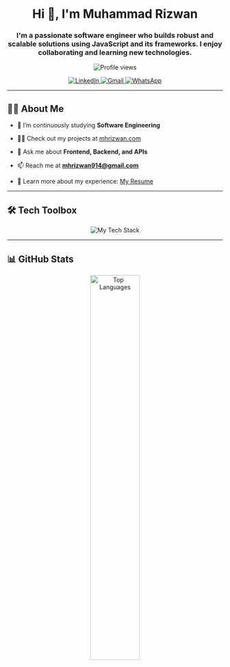 <h1 align="center">Hi 👋, I'm Muhammad Rizwan</h1>
<h3 align="center">I'm a passionate software engineer who builds robust and scalable solutions using JavaScript and its frameworks. I enjoy collaborating and learning new technologies.</h3>

<p align="center">
  <img src="https://komarev.com/ghpvc/?username=mhrizwan914&color=blue&style=for-the-badge&label=PROFILE+VIEWS" alt="Profile views" />
</p>

<p align="center">
  <a href="https://www.linkedin.com/in/full-stack-web-developer-harry/">
    <img src="https://img.shields.io/badge/LinkedIn-0077B5?style=for-the-badge&logo=linkedin&logoColor=white" alt="LinkedIn" />
  </a>
  <a href="mailto:Harrykenendy.cs@gmail.com">
    <img src="https://img.shields.io/badge/Gmail-D14836?style=for-the-badge&logo=gmail&logoColor=white" alt="Gmail" />
  </a>
  <a href="https://wa.me/923162400202">
    <img src="https://img.shields.io/badge/WhatsApp-25D366?style=for-the-badge&logo=whatsapp&logoColor=white" alt="WhatsApp" />
  </a>
</p>

---

## 👨‍💻 About Me

- 🌱 I’m continuously studying **Software Engineering**

- 👨‍💻 Check out my projects at [mhrizwan.com](https://mhrizwan.com)

- 💬 Ask me about **Frontend, Backend, and APIs**

- 📫 Reach me at **mhrizwan914@gmail.com**

- 📄 Learn more about my experience: [My Resume](https://rxresu.me/mhrizwan914/software-engineer)

---

## 🛠️ Tech Toolbox

<p align="center">
  <img src="https://skillicons.dev/icons?i=php,wordpress,nextjs,js,ts,tailwind,react,html,css,git,mongodb,prisma,express" alt="My Tech Stack" />
</p>

---

## 📊 GitHub Stats

<p align="center">
  <img src="https://github-readme-stats.vercel.app/api/top-langs/?username=mhrizwan914&layout=compact&theme=github_dark&hide_border=true" width="48%" alt="Top Languages" />
</p>
